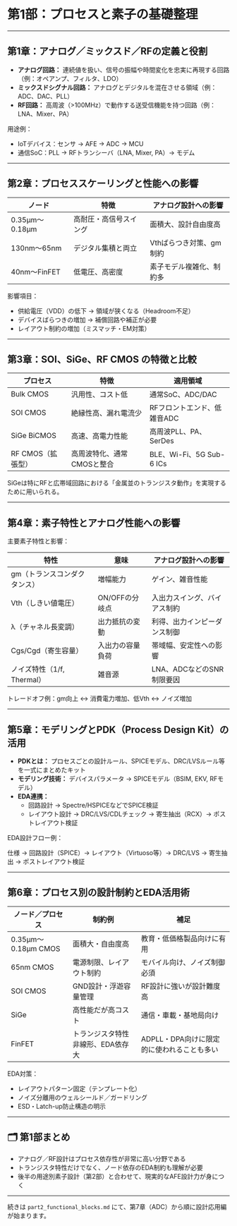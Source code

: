 # 第1部：プロセスと素子の基礎整理

---

## 第1章：アナログ／ミックスド／RFの定義と役割

- **アナログ回路：** 連続値を扱い、信号の振幅や時間変化を忠実に再現する回路（例：オペアンプ、フィルタ、LDO）
- **ミックスドシグナル回路：** アナログとデジタルを混在させる領域（例：ADC、DAC、PLL）
- **RF回路：** 高周波（>100MHz）で動作する送受信機能を持つ回路（例：LNA、Mixer、PA）

用途例：
- IoTデバイス：センサ → AFE → ADC → MCU
- 通信SoC：PLL → RFトランシーバ（LNA, Mixer, PA）→ モデム

---

## 第2章：プロセススケーリングと性能への影響

| ノード | 特徴 | アナログ設計への影響 |
|--------|------|------------------------|
| 0.35μm〜0.18μm | 高耐圧・高信号スイング | 面積大、設計自由度高 |
| 130nm〜65nm | デジタル集積と両立 | Vthばらつき対策、gm制約 |
| 40nm〜FinFET | 低電圧、高密度 | 素子モデル複雑化、制約多 |

影響項目：
- 供給電圧（VDD）の低下 → 領域が狭くなる（Headroom不足）
- デバイスばらつきの増加 → 補償回路や補正が必要
- レイアウト制約の増加（ミスマッチ・EM対策）

---

## 第3章：SOI、SiGe、RF CMOS の特徴と比較

| プロセス | 特徴 | 適用領域 |
|----------|------|-----------|
| Bulk CMOS | 汎用性、コスト低 | 通常SoC、ADC/DAC |
| SOI CMOS | 絶縁性高、漏れ電流少 | RFフロントエンド、低雑音ADC |
| SiGe BiCMOS | 高速、高電力性能 | 高周波PLL、PA、SerDes |
| RF CMOS（拡張型） | 高周波特化、通常CMOSと整合 | BLE、Wi-Fi、5G Sub-6 ICs |

SiGeは特にRFと広帯域回路における「金属並のトランジスタ動作」を実現するために用いられる。

---

## 第4章：素子特性とアナログ性能への影響

主要素子特性と影響：

| 特性 | 意味 | アナログ設計への影響 |
|------|------|------------------------|
| gm（トランスコンダクタンス） | 増幅能力 | ゲイン、雑音性能 |
| Vth（しきい値電圧） | ON/OFFの分岐点 | 入出力スイング、バイアス制約 |
| λ（チャネル長変調） | 出力抵抗の変動 | 利得、出力インピーダンス制御 |
| Cgs/Cgd（寄生容量） | 入出力の容量負荷 | 帯域幅、安定性への影響 |
| ノイズ特性（1/f, Thermal） | 雑音源 | LNA、ADCなどのSNR制限要因 |

トレードオフ例：gm向上 ↔ 消費電力増加、低Vth ↔ ノイズ増加

---

## 第5章：モデリングとPDK（Process Design Kit）の活用

- **PDKとは：** プロセスごとの設計ルール、SPICEモデル、DRC/LVSルール等を一式にまとめたキット
- **モデリング技術：** デバイスパラメータ → SPICEモデル（BSIM, EKV, RFモデル）
- **EDA連携：** 
  - 回路設計 → Spectre/HSPICEなどでSPICE検証
  - レイアウト設計 → DRC/LVS/CDLチェック → 寄生抽出（RCX）→ ポストレイアウト検証

EDA設計フロー例：

仕様 → 回路設計（SPICE）→ レイアウト（Virtuoso等）→ DRC/LVS → 寄生抽出 → ポストレイアウト検証

---

## 第6章：プロセス別の設計制約とEDA活用術

| ノード／プロセス | 制約例 | 補足 |
|------------------|--------|------|
| 0.35μm〜0.18μm CMOS | 面積大・自由度高 | 教育・低価格製品向けに有用 |
| 65nm CMOS | 電源制限、レイアウト制約 | モバイル向け、ノイズ制御必須 |
| SOI CMOS | GND設計・浮遊容量管理 | RF設計に強いが設計難度高 |
| SiGe | 高性能だが高コスト | 通信・車載・基地局向け |
| FinFET | トランジスタ特性非線形、EDA依存大 | ADPLL・DPA向けに限定的に使われることも多い |

EDA対策：
- レイアウトパターン固定（テンプレート化）
- ノイズ分離用のウェルシールド／ガードリング
- ESD・Latch-up防止構造の明示

---

## 🗂 第1部まとめ

- アナログ／RF設計はプロセス依存性が非常に高い分野である
- トランジスタ特性だけでなく、ノード依存のEDA制約も理解が必要
- 後半の用途別素子設計（第2部）と合わせて、現実的なAFE設計力が身につく

---

続きは `part2_functional_blocks.md` にて、第7章（ADC）から順に設計応用編が始まります。
